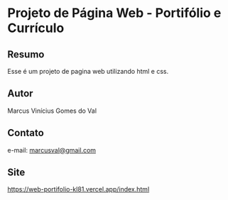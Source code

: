 # Projeto de Página Web - Portifólio e Currículo
## Resumo
Esse é um projeto de pagina web utilizando html e css.
## Autor
Marcus Vinícius Gomes do Val
## Contato
e-mail: marcusval@gmail.com
## Site
https://web-portifolio-kl81.vercel.app/index.html
